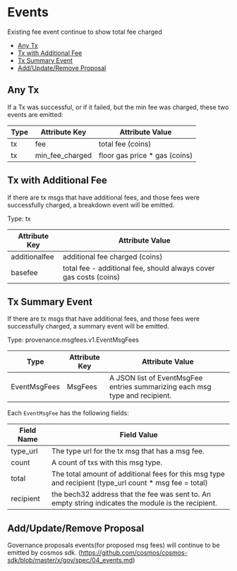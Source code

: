 <!--
order: 5
-->

# Events

Existing fee event continue to show total fee charged

<!-- TOC -->
  - [Any Tx](#any-tx)
  - [Tx with Additional Fee](#tx-with-additional-fee)
  - [Tx Summary Event](#tx-summary-event)
  - [Add/Update/Remove Proposal](#addupdateremove-proposal)

## Any Tx

If a Tx was successful, or if it failed, but the min fee was charged, these two events are emitted:

| Type     | Attribute Key    | Attribute Value               |
| -------- |------------------|-------------------------------|
| tx       | fee              | total fee (coins)             |
| tx       | min_fee_charged  | floor gas price * gas (coins) |


## Tx with Additional Fee

If there are tx msgs that have additional fees, and those fees were successfully charged, a breakdown event will be emitted.

Type: tx

| Attribute Key | Attribute Value                                                    |
| ------------- | -------------------------------------------------------------------|
| additionalfee | additional fee charged (coins)                                     |
| basefee       | total fee - additional fee, should always cover gas costs (coins)  |

## Tx Summary Event

If there are tx msgs that have additional fees, and those fees were successfully charged, a summary event will be emitted.

Type: provenance.msgfees.v1.EventMsgFees

| Type         | Attribute Key | Attribute Value                                                             |
| ------------ | ------------- | --------------------------------------------------------------------------- |
| EventMsgFees | MsgFees       | A JSON list of EventMsgFee entries summarizing each msg type and recipient. |

Each `EventMsgFee` has the following fields:

| Field Name    | Field Value                                                                                            |
| ------------- | ------------------------------------------------------------------------------------------------------ |
| type_url      | The type url for the tx msg that has a msg fee.                                                        |
| count         | A count of txs with this msg type.                                                                     |
| total         | The total amount of additional fees for this msg type and recipient (type_url count * msg fee = total) |
| recipient     | the bech32 address that the fee was sent to. An empty string indicates the module is the recipient.    |

## Add/Update/Remove Proposal

Governance proposals events(for proposed msg fees) will continue to be emitted by cosmos sdk.
 (https://github.com/cosmos/cosmos-sdk/blob/master/x/gov/spec/04_events.md)
